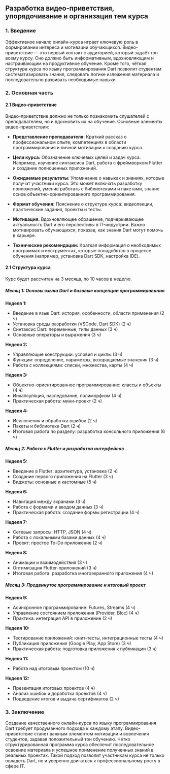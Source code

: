 
## Разработка видео-приветствия, упорядочивание и организация тем курса

### 1. Введение

Эффективное начало онлайн-курса играет ключевую роль в формировании интереса и мотивации обучающихся. Видео-приветствие — это первый контакт с аудиторией, который задаёт тон всему курсу. Оно должно быть информативным, вдохновляющим и настраивающим на продуктивное обучение. Кроме того, чёткая структура курса по языку программирования Dart позволит студентам систематизировать знания, следовать логике изложения материала и последовательно развивать необходимые навыки.

### 2. Основная часть

#### 2.1 Видео-приветствие

Видео-приветствие должно не только познакомить слушателей с преподавателем, но и вдохновить их на обучение. Основные элементы видео-приветствия:

- **Представление преподавателя:** Краткий рассказ о профессиональном опыте, компетенциях в области программирования и личной мотивации к созданию курса.
    
- **Цели курса:** Обозначение ключевых целей и задач курса. Например, изучение синтаксиса Dart, работа с фреймворком Flutter и создание полноценных приложений.
    
- **Ожидаемые результаты:** Упоминание о навыках и знаниях, которые получат участники курса. Это может включать разработку приложений, умение работать с библиотеками и пакетами, знание основ объектно-ориентированного программирования.
    
- **Формат обучения:** Пояснение о структуре курса: видеолекции, практические задания, проекты и тесты.
    
- **Мотивация:** Вдохновляющее обращение, подчеркивающее актуальность Dart и его перспективы в IT-индустрии. Важно мотивировать обучающихся, показав, как знания Dart могут помочь в карьере.
    
- **Технические рекомендации:** Краткая информация о необходимых программах и инструментах, которые понадобятся в процессе обучения (например, установка Dart SDK, настройка IDE).


#### 2.1 Структура курса

Курс будет рассчитан на 3 месяца, по 10 часов в неделю.
##### **Месяц 1: Основы языка Dart и базовые концепции программирования**

**Неделя 1:**

- Введение в язык Dart: история, особенности, области применения (2 ч)
- Установка среды разработки (VSCode, Dart SDK) (2 ч)
- Синтаксис Dart: переменные, типы данных (3 ч)
- Основные операторы и выражения (3 ч)

**Неделя 2:**

- Управляющие конструкции: условия и циклы (3 ч)
- Функции: определение, параметры, возвращаемые значения (3 ч)
- Работа с коллекциями: списки, множества, карты (4 ч)

**Неделя 3:**

- Объектно-ориентированное программирование: классы и объекты (4 ч)
- Инкапсуляция, наследование, полиморфизм (4 ч)
- Практическая работа: мини-проект (2 ч)

**Неделя 4:**

- Исключения и обработка ошибок (2 ч)
- Пакеты и библиотеки Dart (2 ч)
- Итоговая работа по разделу: разработка консольного приложения (6 ч)

##### **Месяц 2: Работа с Flutter и разработка интерфейсов**

**Неделя 5:**

- Введение в Flutter: архитектура, установка (2 ч)
- Создание первого приложения на Flutter (3 ч)
- Виджеты: основные и кастомные (5 ч)

**Неделя 6:**

- Навигация между экранами (3 ч)
- Работа с формами и вводом данных (3 ч)
- Практическая работа: создание формы регистрации (4 ч)

**Неделя 7:**

- Сетевые запросы: HTTP, JSON (4 ч)
- Работа с локальными базами данных (4 ч)
- Проект: простое To-Do приложение (2 ч)

**Неделя 8:**

- Анимации и взаимодействия (3 ч)
- Оптимизация Flutter-приложений (3 ч)
- Итоговая работа: разработка многоэкранного приложения (4 ч)

##### **Месяц 3: Продвинутое программирование и итоговый проект**

**Неделя 9:**

- Асинхронное программирование: Futures, Streams (4 ч)
- Управление состоянием приложения (Provider, Bloc) (4 ч)
- Практика: интеграция API в приложение (2 ч)

**Неделя 10:**

- Тестирование приложений: юнит-тесты, интеграционные тесты (4 ч)
- Публикация приложения (Google Play, App Store) (3 ч)
- Практическая работа: подготовка приложения к публикации (3 ч)

**Неделя 11:**

- Работа над итоговым проектом (10 ч)

**Неделя 12:**

- Презентация итоговых проектов (4 ч)
- Анализ ошибок и доработка проектов (4 ч)
- Подведение итогов и выдача сертификатов (2 ч)


### 3. Заключение

Создание качественного онлайн-курса по языку программирования Dart требует продуманного подхода к каждому этапу. Видео-приветствие станет важным элементом мотивации и вовлечения студентов, задавая положительный тон обучению. Четко структурированная программа курса обеспечит последовательное освоение материала и успешное применение полученных знаний в реальных проектах. Такой подход позволит участникам курса не только овладеть Dart, но и уверенно двигаться к профессиональному росту в сфере IT.